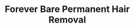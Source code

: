 ---
title: "Forever Bare Permanent Hair Removal"
url: /cloquet/forever-bare-permanent-hair-removal/
shop: beauty
---